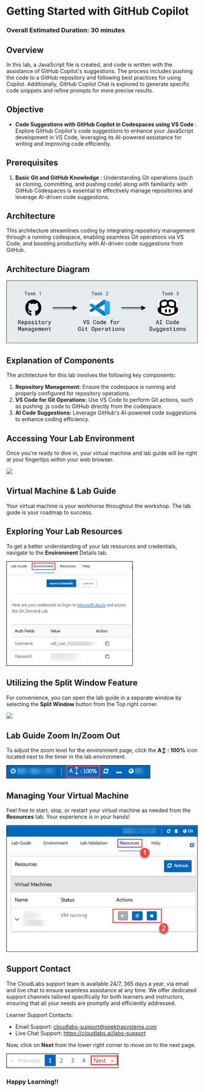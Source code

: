 
# Getting Started with GitHub Copilot

### Overall Estimated Duration: 30 minutes

## Overview
 
In this lab, a JavaScript file is created, and code is written with the assistance of GitHub Copilot's suggestions. The process includes pushing the code to a GitHub repository and following best practices for using Copilot. Additionally, GitHub Copilot Chat is explored to generate specific code snippets and refine prompts for more precise results.

## Objective 

- **Code Suggestions with GitHub Copilot in Codespaces using VS Code** : Explore GitHub Copilot's code suggestions to enhance your JavaScript development in VS Code, leveraging its AI-powered assistance for writing and improving code efficiently.

## Prerequisites

1. **Basic Git and GitHub Knowledge** : Understanding Git operations (such as cloning, committing, and pushing code) along with familiarity with GitHub Codespaces is essential to effectively manage repositories and leverage AI-driven code suggestions.

## Architecture

This architecture streamlines coding by integrating repository management through a running codespace, enabling seamless Git operations via VS Code, and boosting productivity with AI-driven code suggestions from GitHub.

## Architecture Diagram

 ![](../../media/Lab3dia.png)

## Explanation of Components

The architecture for this lab involves the following key components:

1. **Repository Management:** Ensure the codespace is running and properly configured for repository operations.
2. **VS Code for Git Operations:** Use VS Code to perform Git actions, such as pushing .js code to GitHub directly from the codespace.
3. **AI Code Suggestions:** Leverage GitHub's AI-powered code suggestions to enhance coding efficiency.

## **Accessing Your Lab Environment**
 
Once you're ready to dive in, your virtual machine and lab guide will be right at your fingertips within your web browser.
 
 ![](../../media/getstart324.png)

## **Virtual Machine & Lab Guide**
 
Your virtual machine is your workhorse throughout the workshop. The lab guide is your roadmap to success.
 
## **Exploring Your Lab Resources**
 
To get a better understanding of your lab resources and credentials, navigate to the **Environment** Details tab.
 
   ![](../../media/gc1.png)
 
## **Utilizing the Split Window Feature**
 
For convenience, you can open the lab guide in a separate window by selecting the **Split Window** button from the Top right corner.

 ![](../../media/higher.png)

## Lab Guide Zoom In/Zoom Out
 
To adjust the zoom level for the environment page, click the **A↕ : 100%** icon located next to the timer in the lab environment.

![](../../media/zoom.png)  

## Managing Your Virtual Machine

Feel free to start, stop, or restart your virtual machine as needed from the **Resources** tab. Your experience is in your hands!

![](../../media/resourses.png)

## Support Contact
 
The CloudLabs support team is available 24/7, 365 days a year, via email and live chat to ensure seamless assistance at any time. We offer dedicated support channels tailored specifically for both learners and instructors, ensuring that all your needs are promptly and efficiently addressed.

Learner Support Contacts:
- Email Support: cloudlabs-support@spektrasystems.com
- Live Chat Support: https://cloudlabs.ai/labs-support

Now, click on **Next** from the lower right corner to move on to the next page.

  ![](../../media/page.png)

### Happy Learning!!
